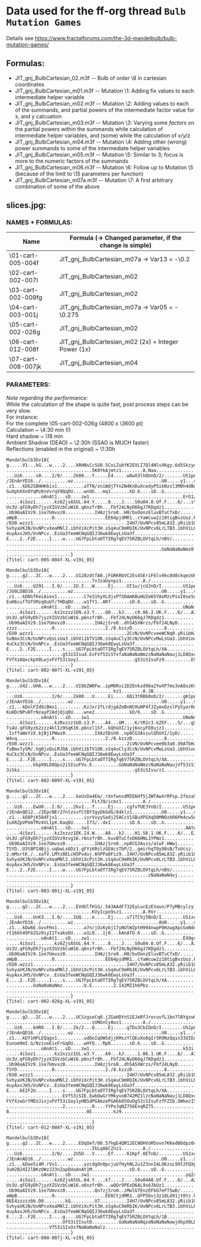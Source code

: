 # Data used for the ff-org thread `Bulb Mutation Games`   
   
Details see https://www.fractalforums.com/the-3d-mandelbulb/bulb-mutation-games/   
   
## Formulas:   
- JIT_gnj_BulbCartesian_02.m3f   --  Bulb of order \8 in cartesian coordinates   
- JIT_gnj_BulbCartesian_m01.m3f  --  Mutation \1:  Adding fix values to each intermediate helper variable   
- JIT_gnj_BulbCartesian_m02.m3f  --  Mutation \2:  Adding values to each of the summands, and partial powers of the intermediate factor value for x, and y calcuation   
- JIT_gnj_BulbCartesian_m03.m3f  --  Mutation \3:  Varying some *factors* on the partial powers within the summands while calculation of intermediate helper variables, and (some) while the calculation of x/y/z   
- JIT_gnj_BulbCartesian_m04.m3f  --  Mutation \4:  Adding other (wrong) power summands to some of the intermediate helper variables   
- JIT_gnj_BulbCartesian_m05.m3f  --  Mutation \5:  Similar to 3; focus is more to the numeric factors of the summands   
- JIT_gnj_BulbCartesian_m06.m3f  --  Mutation \6:  Follow up to Mutation \5 (because of the limit to \15 parameters per function)   
- JIT_gnj_BulbCartesian_m07a.m3f --  Mutation \7:  A first arbitrary combination of some of the above   
   
   
## slices.jpg:   
   
### NAMES + FORMULAS:   
   
|     Name          |    Formula  (-> Changed parameter, if the change is simple)  |   
|-------------------|--------------------------------------------------------------|   
|\01-cart-005-004f  | JIT_gnj_BulbCartesian_m07a \-\> Var13 = \-\0.2                   |   
|\02-cart-002-007l  | JIT_gnj_BulbCartesian_m02                                    |   
|\03-cart-002-009fg | JIT_gnj_BulbCartesian_m02                                    |   
|\04-cart-003-001j  | JIT_gnj_BulbCartesian_m07a \-\> Var05 = \-\0.275                 |   
|\05-cart-002-026g  | JIT_gnj_BulbCartesian_m02                                    |   
|\06-cart-012-008f  | JIT_gnj_BulbCartesian_m02 (2x) \+ Integer Power (1x)          |   
|\07-cart-008-007jk | JIT_gnj_BulbCartesian_m04                                    |   
   
   
### PARAMETERS:   
   
*Note regarding the performance:*   
 While the calculation of the shape is quite fast, post process steps can be very slow.   
 For instance:   
 For the complete \05-cart-002-026g (4800 x \3600 pt)   
 Calculation ~ \4:30 min (!)   
 Hard shadow ~ \18 min   
 Ambient Shadow (DEAO) ~ \2:30h  (SSAO is MUCH faster)   
 Reflections (enabled in the original) ~ \1:30h   
   
```   
Mandelbulb3Dv18{   
g.....V1...kG...w....2....kRHNsCcSG0.5CoiZubYK2EVLI7Ql4NlvXKgy.6d5SkzyoW9JY3vIwD   
................................5K0YkAjmtz1........A.Naa................y.2...wD   
...Uz6.....s0....2/0/....2k00...Y.....E4.....w8wX3lhOUnD/2/.......US1pAnAr1....6   
/JEnAnYD16../..........wz.................................U0.....y1...sD...../..   
.z1...kD62SBHHK6ix1..........aTTN/zniWdjTYn2N4KnDuXcedyP5ikNzsl3M0h4dBqDydPgdHCs   
GuXphXXoOYqMzKnVvrqV9QqDU....wnUG...mq1.......kD.6....sD..G.....................   
.............oAnAt1...sD....zw1...................................ErG1/E6....k1.   
.....4iSoz1.......kz6ZjsA5UL.64.Y.....8....J....S0u04.8.Uf.F....6/...sY9....SJj1   
Us3U.qFG9yDh7jyzXIGVzbCuW16.q6nzfrBh...Fbf24LNyD66gJ7KDgdz1............29.kFrA0.   
.Ub96aAIVz9.1se7Umvxz0...........IHAzjSro0..H0/bvOonzEluvBTuCfxD/........../2kpz   
aWpB.............0...................EE64pjdMR1..cYaWcuw2z18tigBvzUuz.kJFaHUR/wj   
/EU0.wzzz1...................................I4H7/UvNPcv85mLA32.yRiib1OBXdIF..XR   
SvhyaVKJN/UvNPcvXeaMNl2.ibhViXcPit3H.sSq4uC9mRbIK/UvNPcv6LrLTB3.ibhViLKSZN3H.sSq   
4uyAxxJH5/UvNPcv..EsUa3feeWCNqGQIJ36wk8EwyLsUa3f................................   
E....2..F2E.....I....w....UG7FpLbtaOT7IRg7qEV75RZBLOVtqLh/nBV/..................   
................................................................................   
..........................................................UaNaNaNaNmz0..........   
........................}   
{Titel: cart-005-004f-XL-v191_05}   
```   
   
```   
Mandelbulb3Dv18{   
g.....g2...2C...w....2....U128zdtfA0.jFGRKRbVC2Es45EriF6lv9kc8d0ckqezU0o4EZucHwj   
................................7vJzaUynpz1........A./..................y.2...wD   
...Uz6....U291...I.0/....2U.I...W.....Ej.....UI1u/jcUJnD/I........US1pAnAr1....6   
/JU0LD8D16../..........wz.................................U0.....y1...sD...../..   
.z1...kDNSfKeiAiex1..........C7e31hyXLdjxPTXDAmKBuHUZe65YAxMzcPsxI0se5qDWmuUssMD   
EuH6cuf7UfSMzqOuUf/7HDqDU....w1fY1..AR7.......sD.6....sD..G.....................   
.............oAnAt1...sD....zw1...................................UNaN.E4....k1.   
.....4iSoz1.......kz2xzzz1EN.o3.Y....Q8...kJ....c0.06.2.UK.F....6/...A3.....SJ51   
Us3U.qFG9yDh7jyzXIGVzbCuW16.p6nzfrBh...Fbf24LNyD66gJ7KDgdz1............2FxzFrA0.   
.Ub96aAIVz9.1se7Umvxz0...........IHAzjSro0..dhSA5XWrzs/Fbf24LNyD..........E.2c..   
zzzz.............0...................2./8.kzzzD............8....................   
/EU0.wzzz1...................................2CcN/UvNPcveeWCNq0.yRiibHJJUk1f..XR   
SvBmx3CcN/UvNPcvQsLsUa3.ibhVi1bTV1OK.sSq4uCly3CcN/UvNPcvMwLsUa3.ibhVinqTV1OK.sSq   
4uCkz3CcN/UvNPcv..EsUa3feeWCNqGQIJ36wk8EwyLsUa3f................................   
E....2..F2E.....I....s....UG7FpLbtaOT7IRg7qEV75RZBLOVtqLh/XA....................   
.....................g53iSIsud.EvFVf53iSYxfaNaNaNaNmzcNaNaNaNauj1LD8QxckJz1iSIsu   
FVfXzAQxckpX0LwjvFVf53iSoy1.....................g53iSIsuFz9..........E9mqtvbOwwD   
........................}   
{Titel: cart-002-007l-XL-v191_05}   
```   
   
```   
Mandelbulb3Dv18{   
g....U42..UHA...w....2....UI8bZW0Fw..zpMORxi1D2Enkzd96a2YwXP7ms3oA8xzKslPr8Q.WzD   
........................................kz1........A.JB.................y.2...wD   
...Uz6...........2/0/....2k00...U.....Ei.....6Qi3tRBb0oD/2/.......gK1pAnAt1....1   
/JEnAnYD16../..........wz.................................U0.....y1...sD...../..   
.z1...kDolFZd9iBmx1..........KzJxr2fLrdjgAZeBnNCHuHP4fJZymxOzslPySyorRqDPaV0iHmo   
KuHDcNPuHTrNzayP2AdjQjqDU....wne2.............kD/6....sD..G.....................   
.............oAnAt1...sD....zw1...................................UNaNsD4....k1.   
.....4iSoz1.......kzRxzzz1UO.s3.P....A4...UM....K/tR2c3.kZEF....5/...gX6....SJ52   
Ts4U.qFG9yzb2zzz4klIz9SqK16.p6nzl1Sf..kQhUXI/1yj6ocyFE0ujz1............28.kFrA0.   
.IsffaWeYzX.bjBj1PWwz0...........IXAz5Dsh0..np0CG3AszulQhUXI/1yD/..........//Amz   
W4vq.............0...................2./8.kzzzD............8....................   
/EU0.wzzz1...................................2iVN/UvNPcvee0b3a0.d9ATbHJJiaY5.AyN   
fsBmx7ySM/.Vg0jvQsLRJOA.ibhVi1bTV1OK.sSq4uCly3CcN/UvNPcvMwLsUa3.ibhVinqTV1OK.sSq   
4uCkz3CcN/UvNPcv..EsUa3feeWCNqGQIJ36wk8EwyLsUa3f................................   
E....2..F2E.....I....s....UG7FpLbtaOT7IRg7qEV75RZBLOVtqLh/XA....................   
..........kkpX0LD8Qpz2iSIsuFVv.E..........UaNaNaNaNmzcNaNaNaNaujVf53iSIsOz9vFVf5   
3iSkz...........................................g53iSIsu/z1.....................   
........................}   
{Titel: cart-002-009f-XL-v191_05}   
```   
   
```   
Mandelbulb3Dv18{   
g.....g2...2C...w....2....koUvDa4Em/.rXnfwnsdM2E6Hf5jZWTAwXrRPsp.2feza5VNYA.Y3yD   
................................FLtJ9/icmz1........A./..................y.2...wD   
...Uz6....EwU0...I.0/....2kv1...T.....Ej.....cgfvTUE3YnD/I........US1pAnAr1....6   
/JEnAnQD12../2EpcNEr27ntzsvfCtBY3gyDkGdG/84klz1...........U0.....y1...sD...../..   
.z1...kD8PjK58dFjx1..........isrVvyySadj25ACcV1SBuXPGXqD0MNOzkR6Pm4cw5qD1iX7aFQx   
IuXRZpVPUmTMz4VL1pX.KaqDU.....I73/..dx1.......sD.6....sD..G.....................   
.............oAnAt1...sD....zw1....................................AAtwD4....k1.   
.....4iSoz1.......kz2xzzz1EK.I4.W....A8...kJ....H1.S6.1.UK.F....6/...EJ7....SJL0   
Us3U.qFG9yDh7jyzXIGVz9zvg16.r6nzfrBh..kuvBTuCfxD66HNL1YPWz1............2FxzFrA0.   
.Ub96aAIVz9.1se7Umvxz0...........IHAzjSro0..np0CG3Aszs/alwF.HWwj.........../2QXz   
TSYD..U3tBPI4Bjj.uqbwLs6Dz1.gFYiKRslzGEAcsTbP/2..gmirhqTQy98sB/TvUcsz..Wtonw0kyj   
2.mMxrtK./..xafV.LMYz0ELcH5Pvduj.6hPPa8Fiz9..I4H7/UvNPcv85mLA32.yRiib1OBXdIF..XR   
SvhyaVKJN/UvNPcvXeaMNl2.ibhViXcPit3H.sSq4uC9mRbIK/UvNPcv6LrLTB3.ibhViLKSZN3H.sSq   
4uyAxxJH5/UvNPcv..EsUa3feeWCNqGQIJ36wk8EwyLsUa3f................................   
E....2..F2E.....I....w....UG7FpLbtaOT7IRg7qEV75RZBLOVtqLh/nBV/..................   
.....................................................cNaNaNaN4xj................   
................................................................................   
........................}   
{Titel: cart-003-001j-XL-v191_05}   
```   
   
```   
Mandelbulb3Dv18{   
g.....g2...2C...w....2....EVdUlfH1G/.5A3AAdF732EyLucEzEVaun/P7yMBcylzyj5amQPxhrD   
................................KVyIcpo9sz1........A.RVr................y.2...wD   
...Uz6....UnK3...I.0/....2UQ....e.....Ej.....s71TChj5BnD/I........US1xckpn1....U   
.JEnAnYD16../..........wz................................AU0.....y1...sD...../..   
.z1...kDw6E.GvvFHx1..........a7n/jOiKybj17yNUlWZptH994nwpP0HzwgXpcGoNdoDDyMzp2z1   
rt16kh49FbZGz0iyI1TxakoDU....w1L8...1j0...kAnAfD.6....sD..G.....................   
.............oAnAt1...sD....zw1...................................EX9gvD7....k1.   
.....4iSoz1.......kz6ZjsA5UL.64.Y.....8....J....S0u04.8.Uf.F....6/...AJ1....SJj1   
Us3U.qFG9yDh7jyzXIGVzbCuW16.q6nzfrBh...Fbf24LNyD66gJ7KDgdz1............29.kFrA0.   
.Ub96aAIVz9.1se7Umvxz0...........IHAzjSro0..H0/bvOonzEluvBTuCfxD/........../2kpz   
aWpB.............0...................EE64pjdMR1..cYaWcuw2z18tigBvzUuz.kJFaHUR/wj   
/EU0.wzzz1...................................I4H7/UvNPcv85mLA32.yRiib1OBXdIF..XR   
SvhyaVKJN/UvNPcvXeaMNl2.ibhViXcPit3H.sSq4uC9mRbIK/UvNPcv6LrLTB3.ibhViLKSZN3H.sSq   
4uyAxxJH5/UvNPcv..EsUa3feeWCNqGQIJ36wk8EwyLsUa3f................................   
E....2..F2E.....I....s....UG7FpLbtaOT7IRg7qEV75RZBLOVtqLh/XA....................   
..........UaNaNaNaNmz........U.E........2.I42MZ1h6Pbz...........................   
................................................................................   
........................}   
{Titel: cart-002-026g-XL-v191_05}   
```   
   
```   
Mandelbulb3Dv18{   
g.....g2...2C...w....2....UCSzgseCq0.jZGaHDYnS1EJeRfJrocuvfL1bn7lBYgzwGa01290/xj   
................................sUNGnCyAoz1........A./..................//2...wD   
...Uz6....kHR0...I.0/....2k/2...Q.....Ej.....g7Du3CbIQnD/I........US1pAnAt1....6   
/JEnAnQD16../..........wz.................................U0.....y1...sD...../..   
.z1...kDYiHPLEQqgx1..........udDoIqOWSdjjKMxzYlQEuXo8qIr5R9NzQqin33UIEqDnRgCH85y   
Eunom9mI.G/NziveEixFrGqDU....wHYQ...Rp0.......sD.6....sD..G.....................   
.............oAnAt1...sD....zw1...................................k53i.E5....k1.   
.....4iSoz1.......kz2xzzz1UL.w3.Y....A9...kJ.....1.06.1.UK.F....6/...A3.....SJD1   
Us3U.qFG9yDh7jyzXIGVzbCuW16.p6nzfrBh...Fbf24LNyD66gJ7KDgdz1............2FxzFrA0.   
.Ub96aAIVz9.1se7Umvxz0...........IHAzjSro0..dhSA5XWrzs/Fbf24LNyD.........../2omz   
TSYD.............0...................2./8.kzzzD............8....................   
/EU0.wzzz1...................................I4H7/UvNPcv85mLA32.yRiib1OBXdIF..XR   
SvhyaVKJN/UvNPcvXeaMNl2.ibhViXcPit3H.sSq4uC9mRbIK/UvNPcv6LrLTB3.ibhViLKSZN3H.sSq   
4uyAxxJH5/UvNPcv..EsUa3feeWCNqGQIJ36wk8EwyLsUa3f................................   
E....6E2F2U.....I....s....UG7FpLbtaOT7IRg7qEV75RZBLOVtqLh/XA....................   
.....................EVf53iSIE.EwbOwGrYMkyvoB742MZ1lzcNaNaNaNauj1LD8QxckJz1iSIsu   
FVfXzwGrYMEUJixjvFVf53iSoy1yHBSdPGAmzePGA6k85OuDg53iSIsuFzfFZIb.OWkezISMVOBBjXuD   
.....................2..........0....YYPoJqNZ756ExqRZ75.........................   
8.............................0E........kz9.....................................   
................................................................................   
................................}   
{Titel: cart-012-008f-XL-v191_05}   
```   
   
```   
Mandelbulb3Dv18{   
g.....g2...2C...w....2.....EDqOef/80.57hgE4QM12ECNOHVoM5ovn7KKedBOdpz0cj5Lg2CWwD   
................................IkLqA6CZnz1........A./..................y.2...wD   
...Uz6...........2/0/....2U5D...V.....Ef.....61Kpf.0ETnD/.........US1xckpp1....6   
/JEnAnAD16../..........wz.................................U0.....y1...sD...../..   
.z1...kDoe5i4M.rVx1..........yzcdgOn0pcjuUfHyhNL2u1Z3nnIALOKzsL99t2FQXpDYUfCfCf.   
3uH2B24I2lBKzOWzJ23nZapDUoAnAt1M..............sD.6....sD..G.....................   
.............oAnAt1...sD....zw1....................................yq2xD4....k1.   
.....4iSoz1.......kz6ZjsA5UL.64.Y....k7....J....S0u04A8.Uf.F....6/...AZ6....SJj1   
Us3U.qFG9yDh7jyzXIGVzbCuW16.o6nzfrBh...wQOr9PExD6AL9s6JkUz1............2CxzFrA0.   
.Ub96aAIVz9.1se7Umvxz0...........Qn7zjSro0..zMwlGfEnzEFbG7eFT5wD/........../22oz   
aWpB.............0...................EE6CtjdMR1..QFP5bvj3z18Ld91jt0tz.k4D3Gacsuj   
0EE4zzzzzbb.D0........kQ.........U7..........I4H7/UvNPcv85mLA32.yRiib1OBXdIF..XR   
SvhyaVKJN/UvNPcvXeaMNl2.ibhViXcPit3H.sSq4uC9mRbIK/UvNPcv6LrLTB3.ibhViLKSZN3H.sSq   
4uyAxxJH5/UvNPcv..EsUa3feeWCNqGQIJ36wk8EwyLsUa3f................................   
E....2..F2E.....I....g....UG7FpLbtaOT7IRg7qEV75RZBLOVtqLh/1B....................   
.....................Uf53iSIsutD..........UaNaNaNaNqzeNaNaNaNawjdkpX0LD8wy1.....   
................Vf53iSIsOzfNaNaNaNalz...........................................   
........................}   
{Titel: cart-008-007j-XL-v191_05}   
```
